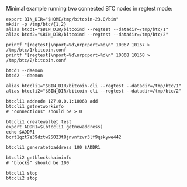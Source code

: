 
Minimal example running two connected BTC nodes in regtest mode:

    export BIN_DIR="$HOME/tmp/bitcoin-23.0/bin"
    mkdir -p /tmp/btc/{1,2}
    alias btcd1="$BIN_DIR/bitcoind --regtest --datadir=/tmp/btc/1"
    alias btcd2="$BIN_DIR/bitcoind --regtest --datadir=/tmp/btc/2"

    printf "[regtest]\nport=%d\nrpcport=%d\n" 10067 10167 > /tmp/btc/1/bitcoin.conf
    printf "[regtest]\nport=%d\nrpcport=%d\n" 10068 10168 > /tmp/btc/2/bitcoin.conf

    btcd1 --daemon
    btcd2 --daemon

    alias btccli1="$BIN_DIR/bitcoin-cli --regtest --datadir=/tmp/btc/1"
    alias btccli2="$BIN_DIR/bitcoin-cli --regtest --datadir=/tmp/btc/2"

    btccli1 addnode 127.0.0.1:10068 add
    btccli1 getnetworkinfo
    # "connections" should be > 0

    btccli1 createwallet test
    export ADDR1=$(btccli1 getnewaddress)
    echo $ADDR1
    bcrt1qzt7e39dztw25023t8jnvnfzvr3lf9qskywe442

    btccli1 generatetoaddress 100 $ADDR1

    btccli2 getblockchaininfo
    # "blocks" should be 100

    btccli1 stop
    btccli2 stop
